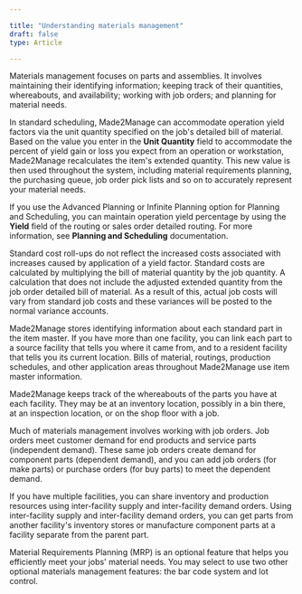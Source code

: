 ```yaml
---

title: "Understanding materials management"
draft: false
type: Article

---
```


Materials management focuses on parts and assemblies. It involves maintaining their identifying information; keeping track of their quantities, whereabouts, and availability; working with job orders; and planning for material needs.

In standard scheduling, Made2Manage can accommodate operation yield factors via the unit quantity specified on the job's detailed bill of material. Based on the value you enter in the **Unit Quantity** field to accommodate the percent of yield gain or loss you expect from an operation or workstation, Made2Manage recalculates the item's extended quantity. This new value is then used throughout the system, including material requirements planning, the purchasing queue, job order pick lists and so on to accurately represent your material needs.

If you use the Advanced Planning or Infinite Planning option for Planning and Scheduling, you can maintain operation yield percentage by using the **Yield** field of the routing or sales order detailed routing. For more information, see **Planning and Scheduling** documentation.

Standard cost roll-ups do not reflect the increased costs associated with increases caused by application of a yield factor. Standard costs are calculated by multiplying the bill of material quantity by the job quantity. A calculation that does not include the adjusted extended quantity from the job order detailed bill of material. As a result of this, actual job costs will vary from standard job costs and these variances will be posted to the normal variance accounts.


Made2Manage stores identifying information about each standard part in the item master. If you have more than one facility, you can link each part to a source facility that tells you where it came from, and to a resident facility that tells you its current location. Bills of material, routings, production schedules, and other application areas throughout Made2Manage use item master information.

Made2Manage keeps track of the whereabouts of the parts you have at each facility. They may be at an inventory location, possibly in a bin there, at an inspection location, or on the shop floor with a job.

Much of materials management involves working with job orders. Job orders meet customer demand for end products and service parts (independent demand). These same job orders create demand for component parts (dependent demand), and you can add job orders (for make parts) or purchase orders (for buy parts) to meet the dependent demand.

If you have multiple facilities, you can share inventory and production resources using inter-facility supply and inter-facility demand orders. Using inter-facility supply and inter-facility demand orders, you can get parts from another facility's inventory stores or manufacture component parts at a facility separate from the parent part.


Material Requirements Planning (MRP) is an optional feature that helps you efficiently meet your jobs' material needs. You may select to use two other optional materials management features: the bar code system and lot control.

​